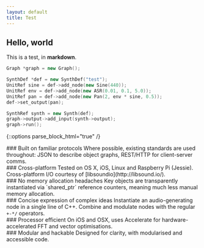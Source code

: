 ```yaml
---
layout: default
title: Test
---
```


## Hello, world

This is a test, in **markdown**.

```cpp
Graph *graph = new Graph();

SynthDef *def = new SynthDef("test");
UnitRef sine = def->add_node(new Sine(440));
UnitRef env = def->add_node(new ASR(0.01, 0.1, 5.0));
UnitRef pan = def->add_node(new Pan(2, env * sine, 0.5));
def->set_output(pan);

SynthRef synth = new Synth(def);
graph->output->add_input(synth->output);
graph->run();
```

{::options parse_block_html="true" /}
<div class="row">
<div class="box">
### Built on familiar protocols
Where possible, existing standards are used throughout: JSON to describe object graphs, REST/HTTP for client-server comms.
</div>

<div class="box">
### Cross-platform
Tested on OS X, iOS, Linux and Raspberry Pi (Jessie). Cross-platform I/O courtesy of [libsoundio](http://libsound.io/).
</div>

<div class="box">
### No memory allocation headaches
Key objects are transparently instantiated via `shared_ptr` reference counters, meaning much less manual memory allocation.
</div>

</div>
<div class="row">

<div class="box">
### Concise expression of complex ideas
Instantiate an audio-generating node in a single line of C++. Combine and modulate nodes with the regular <code>+-*/</code> operators.
</div>


<div class="box">
### Processor efficient
On iOS and OSX, uses Accelerate for hardware-accelerated FFT and vector optimisations.
</div>

<div class="box">
### Modular and hackable
Designed for clarity, with modularised and accessible code.
</div>

</div>

